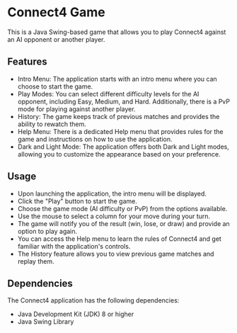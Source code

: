 # Connect4 Game

This is a Java Swing-based game that allows you to play Connect4 against an AI opponent or another player.

## Features

- Intro Menu: The application starts with an intro menu where you can choose to start the game.
- Play Modes: You can select different difficulty levels for the AI opponent, including Easy, Medium, and Hard. Additionally, there is a PvP mode for playing against another player.
- History: The game keeps track of previous matches and provides the ability to rewatch them.
- Help Menu: There is a dedicated Help menu that provides rules for the game and instructions on how to use the application.
- Dark and Light Mode: The application offers both Dark and Light modes, allowing you to customize the appearance based on your preference.

## Usage
  - Upon launching the application, the intro menu will be displayed. <br/>
  - Click the "Play" button to start the game. <br/>
  - Choose the game mode (AI difficulty or PvP) from the options available. <br/>
  - Use the mouse to select a column for your move during your turn. <br/>
  - The game will notify you of the result (win, lose, or draw) and provide an option to play again. <br/>
  - You can access the Help menu to learn the rules of Connect4 and get familiar with the application's controls.  <br/>
  - The History feature allows you to view previous game matches and replay them. <br/>
  
## Dependencies
The Connect4 application has the following dependencies:

  - Java Development Kit (JDK) 8 or higher <br/>
  - Java Swing Library <br/>
